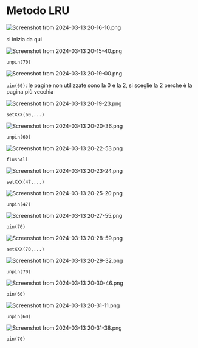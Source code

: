# Metodo LRU

![Screenshot from 2024-03-13 20-16-10.png](Screenshot_from_2024-03-13_20-16-10.png)

si inizia da qui

![Screenshot from 2024-03-13 20-15-40.png](Screenshot_from_2024-03-13_20-15-40.png)

`unpin(70)`

![Screenshot from 2024-03-13 20-19-00.png](Screenshot_from_2024-03-13_20-19-00.png)

`pin(60)`: le pagine non utilizzate sono la $0$ e la $2$, si sceglie la $2$ perche è la pagina più vecchia 

![Screenshot from 2024-03-13 20-19-23.png](Screenshot_from_2024-03-13_20-19-23.png)

`setXXX(60,...)`

![Screenshot from 2024-03-13 20-20-36.png](Screenshot_from_2024-03-13_20-20-36.png)

`unpin(60)`

![Screenshot from 2024-03-13 20-22-53.png](Screenshot_from_2024-03-13_20-22-53.png)

`flushAll`

![Screenshot from 2024-03-13 20-23-24.png](Screenshot_from_2024-03-13_20-23-24.png)

`setXXX(47,...)`

![Screenshot from 2024-03-13 20-25-20.png](Screenshot_from_2024-03-13_20-25-20.png)

`unpin(47)`

![Screenshot from 2024-03-13 20-27-55.png](Screenshot_from_2024-03-13_20-27-55.png)

`pin(70)`

![Screenshot from 2024-03-13 20-28-59.png](Screenshot_from_2024-03-13_20-28-59.png)

`setXXX(70,...)`

![Screenshot from 2024-03-13 20-29-32.png](Screenshot_from_2024-03-13_20-29-32.png)

`unpin(70)`

![Screenshot from 2024-03-13 20-30-46.png](Screenshot_from_2024-03-13_20-30-46.png)

`pin(60)`

![Screenshot from 2024-03-13 20-31-11.png](Screenshot_from_2024-03-13_20-31-11.png)

`unpin(60)`

![Screenshot from 2024-03-13 20-31-38.png](Screenshot_from_2024-03-13_20-31-38.png)

`pin(70)`